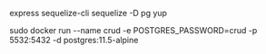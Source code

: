 express
sequelize-cli sequelize -D
pg
yup


sudo docker run --name crud -e POSTGRES_PASSWORD=crud -p 5532:5432 -d postgres:11.5-alpine
